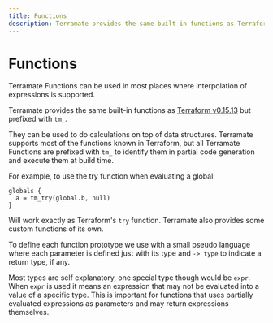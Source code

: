 ```yaml
---
title: Functions
description: Terramate provides the same built-in functions as Terraform but prefixed with tm_.
---
```


# Functions

Terramate Functions can be used in most places where interpolation of expressions is supported.

Terramate provides the same built-in functions as
[Terraform v0.15.13](https://www.terraform.io/language/functions) but prefixed with `tm_`.

They can be used to do calculations on top of data structures. Terramate supports most of the functions known in
Terraform, but all Terramate Functions are prefixed with `tm_` to identify them in partial code generation and execute
them at build time.

For example, to use the try function when evaluating a global:

```hcl
globals {
  a = tm_try(global.b, null)
}
```

Will work exactly as Terraform's `try` function.
Terramate also provides some custom functions of its own.

To define each function prototype we use with a small pseudo language
where each parameter is defined just with its type and `-> type` to
indicate a return type, if any.

Most types are self explanatory, one special type though would be
`expr`. When `expr` is used it means an expression that may not be evaluated
into a value of a specific type. This is important for functions that uses
partially evaluated expressions as parameters and may return expressions
themselves.
